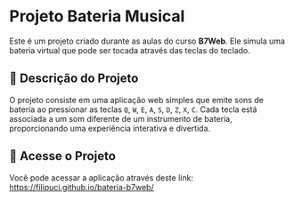 # Projeto Bateria Musical
Este é um projeto criado durante as aulas do curso **B7Web**. Ele simula uma bateria virtual que pode ser tocada através das teclas do teclado.

## 🎯 Descrição do Projeto
O projeto consiste em uma aplicação web simples que emite sons de bateria ao pressionar as teclas `Q`, `W`, `E`, `A`, `S`, `D`, `Z`, `X`, `C`. Cada tecla está associada a um som diferente de um instrumento de bateria, proporcionando uma experiência interativa e divertida.

## 🔗 Acesse o Projeto
Você pode acessar a aplicação através deste link: https://filipuci.github.io/bateria-b7web/
